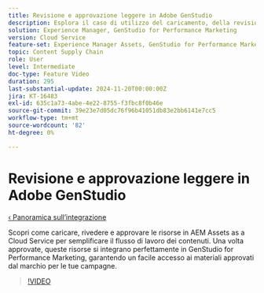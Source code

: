 ```yaml
---
title: Revisione e approvazione leggere in Adobe GenStudio
description: Esplora il caso di utilizzo del caricamento, della revisione e dell’approvazione delle risorse in AEM Assets per renderle disponibili per l’utilizzo in GenStudio for Performance Marketing.
solution: Experience Manager, GenStudio for Performance Marketing
version: Cloud Service
feature-set: Experience Manager Assets, GenStudio for Performance Marketing
topic: Content Supply Chain
role: User
level: Intermediate
doc-type: Feature Video
duration: 295
last-substantial-update: 2024-11-20T00:00:00Z
jira: KT-16483
exl-id: 635c1a73-4abe-4e22-8755-f3fbc8f0b46e
source-git-commit: 39e23e7d05dc76f96b41051db83e2bb6141e7cc5
workflow-type: tm+mt
source-wordcount: '82'
ht-degree: 0%

---
```


# Revisione e approvazione leggere in Adobe GenStudio

[‹ Panoramica sull’integrazione](./overview.md)

Scopri come caricare, rivedere e approvare le risorse in AEM Assets as a Cloud Service per semplificare il flusso di lavoro dei contenuti. Una volta approvate, queste risorse si integrano perfettamente in GenStudio for Performance Marketing, garantendo un facile accesso ai materiali approvati dal marchio per le tue campagne.

>[!VIDEO](https://video.tv.adobe.com/v/3439265/?learn=on)
